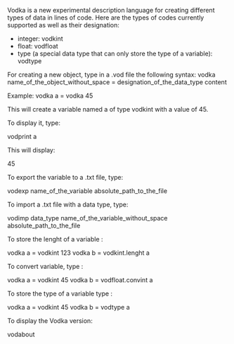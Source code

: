Vodka is a new experimental description language for creating different types of data in lines of code. Here are the types of codes currently supported as well as their designation:
- integer: vodkint
- float: vodfloat
- type (a special data type that can only store the type of a variable): vodtype

For creating a new object, type in a .vod file the following syntax:
vodka name_of_the_object_without_space = designation_of_the_data_type content

Example: vodka a = vodka 45

This will create a variable named a of type vodkint with a value of 45.

To display it, type:

vodprint a

This will display:

45

To export the variable to a .txt file, type:

vodexp name_of_the_variable absolute_path_to_the_file

To import a .txt file with a data type, type:

vodimp data_type name_of_the_variable_without_space absolute_path_to_the_file

To store the lenght of a variable :

vodka a = vodkint 123
vodka b = vodkint.lenght a

To convert variable, type :

vodka a = vodkint 45
vodka b = vodfloat.convint a

To store the type of a variable type :

vodka a = vodkint 45
vodka b = vodtype a

To display the Vodka version:

vodabout
